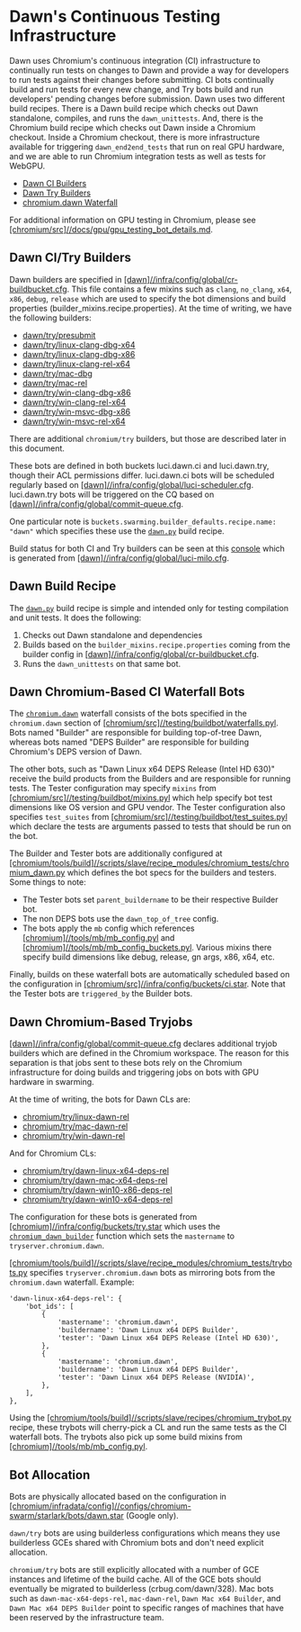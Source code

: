 # Dawn's Continuous Testing Infrastructure

Dawn uses Chromium's continuous integration (CI) infrastructure to continually run tests on changes to Dawn and provide a way for developers to run tests against their changes before submitting. CI bots continually build and run tests for every new change, and Try bots build and run developers' pending changes before submission. Dawn uses two different build recipes. There is a Dawn build recipe which checks out Dawn standalone, compiles, and runs the `dawn_unittests`. And, there is the Chromium build recipe which checks out Dawn inside a Chromium checkout. Inside a Chromium checkout, there is more infrastructure available for triggering `dawn_end2end_tests` that run on real GPU hardware, and we are able to run Chromium integration tests as well as tests for WebGPU.

 - [Dawn CI Builders](https://ci.chromium.org/p/dawn/g/ci/builders)
 - [Dawn Try Builders](https://ci.chromium.org/p/dawn/g/try/builders)
 - [chromium.dawn Waterfall](https://ci.chromium.org/p/chromium/g/chromium.dawn/console)

For additional information on GPU testing in Chromium, please see [[chromium/src]//docs/gpu/gpu_testing_bot_details.md](https://chromium.googlesource.com/chromium/src.git/+/master/docs/gpu/gpu_testing_bot_details.md).

## Dawn CI/Try Builders
Dawn builders are specified in [[dawn]//infra/config/global/cr-buildbucket.cfg](../infra/config/global/cr-buildbucket.cfg). This file contains a few mixins such as `clang`, `no_clang`, `x64`, `x86`, `debug`, `release` which are used to specify the bot dimensions and build properties (builder_mixins.recipe.properties). At the time of writing, we have the following builders:
  - [dawn/try/presubmit](https://ci.chromium.org/p/dawn/builders/try/presubmit)
  - [dawn/try/linux-clang-dbg-x64](https://ci.chromium.org/p/dawn/builders/try/linux-clang-dbg-x64)
  - [dawn/try/linux-clang-dbg-x86](https://ci.chromium.org/p/dawn/builders/try/linux-clang-dbg-x86)
  - [dawn/try/linux-clang-rel-x64](https://ci.chromium.org/p/dawn/builders/try/linux-clang-rel-x64)
  - [dawn/try/mac-dbg](https://ci.chromium.org/p/dawn/builders/try/mac-dbg)
  - [dawn/try/mac-rel](https://ci.chromium.org/p/dawn/builders/try/mac-rel)
  - [dawn/try/win-clang-dbg-x86](https://ci.chromium.org/p/dawn/builders/try/win-clang-dbg-x86)
  - [dawn/try/win-clang-rel-x64](https://ci.chromium.org/p/dawn/builders/try/win-clang-rel-x64)
  - [dawn/try/win-msvc-dbg-x86](https://ci.chromium.org/p/dawn/builders/try/win-msvc-dbg-x86)
  - [dawn/try/win-msvc-rel-x64](https://ci.chromium.org/p/dawn/builders/try/win-msvc-rel-x64)

There are additional `chromium/try` builders, but those are described later in this document.

These bots are defined in both buckets luci.dawn.ci and luci.dawn.try, though their ACL permissions differ. luci.dawn.ci bots will be scheduled regularly based on [[dawn]//infra/config/global/luci-scheduler.cfg](../infra/config/global/luci-scheduler.cfg). luci.dawn.try bots will be triggered on the CQ based on [[dawn]//infra/config/global/commit-queue.cfg](../infra/config/global/commit-queue.cfg).

One particular note is `buckets.swarming.builder_defaults.recipe.name: "dawn"` which specifies these use the [`dawn.py`](https://source.chromium.org/search/?q=file:recipes/dawn.py) build recipe.

Build status for both CI and Try builders can be seen at this [console](https://ci.chromium.org/p/dawn) which is generated from [[dawn]//infra/config/global/luci-milo.cfg](../infra/config/global/luci-milo.cfg).

## Dawn Build Recipe
The [`dawn.py`](https://cs.chromium.org/search/?q=file:recipes/dawn.py) build recipe is simple and intended only for testing compilation and unit tests. It does the following:
  1. Checks out Dawn standalone and dependencies
  2. Builds based on the `builder_mixins.recipe.properties` coming from the builder config in [[dawn]//infra/config/global/cr-buildbucket.cfg](../infra/config/global/cr-buildbucket.cfg).
  3. Runs the `dawn_unittests` on that same bot.

## Dawn Chromium-Based CI Waterfall Bots
The [`chromium.dawn`](https://ci.chromium.org/p/chromium/g/chromium.dawn/console) waterfall consists of the bots specified in the `chromium.dawn` section of [[chromium/src]//testing/buildbot/waterfalls.pyl](https://source.chromium.org/search/?q=file:waterfalls.pyl%20chromium.dawn). Bots named "Builder" are responsible for building top-of-tree Dawn, whereas bots named "DEPS Builder" are responsible for building Chromium's DEPS version of Dawn.

The other bots, such as "Dawn Linux x64 DEPS Release (Intel HD 630)" receive the build products from the Builders and are responsible for running tests. The Tester configuration may specify `mixins` from [[chromium/src]//testing/buildbot/mixins.pyl](https://source.chromium.org/search/?q=file:buildbot/mixins.pyl) which help specify bot test dimensions like OS version and GPU vendor. The Tester configuration also specifies `test_suites` from [[chromium/src]//testing/buildbot/test_suites.pyl](https://source.chromium.org/search/?q=file:buildbot/test_suites.pyl%20dawn_end2end_tests) which declare the tests are arguments passed to tests that should be run on the bot.

The Builder and Tester bots are additionally configured at [[chromium/tools/build]//scripts/slave/recipe_modules/chromium_tests/chromium_dawn.py](https://source.chromium.org/search?q=file:chromium_dawn.py) which defines the bot specs for the builders and testers. Some things to note:
 - The Tester bots set `parent_buildername` to be their respective Builder bot.
 - The non DEPS bots use the `dawn_top_of_tree` config.
 - The bots apply the `mb` config which references [[chromium]//tools/mb/mb_config.pyl](https://source.chromium.org/search?q=file:mb_config.pyl%20%22Dawn%20Linux%20x64%20Builder%22) and [[chromium]//tools/mb/mb_config_buckets.pyl](https://source.chromium.org/search?q=file:mb_config_buckets.pyl%20%22Dawn%20Linux%20x64%20Builder%22). Various mixins there specify build dimensions like debug, release, gn args, x86, x64, etc.

Finally, builds on these waterfall bots are automatically scheduled based on the configuration in [[chromium/src]//infra/config/buckets/ci.star](https://source.chromium.org/search?q=file:ci.star%20%22Dawn%20Linux%20x64%20Builder%22). Note that the Tester bots are `triggered_by` the Builder bots.

## Dawn Chromium-Based Tryjobs
[[dawn]//infra/config/global/commit-queue.cfg](../infra/config/global/commit-queue.cfg) declares additional tryjob builders which are defined in the Chromium workspace. The reason for this separation is that jobs sent to these bots rely on the Chromium infrastructure for doing builds and triggering jobs on bots with GPU hardware in swarming.

At the time of writing, the bots for Dawn CLs are:
  - [chromium/try/linux-dawn-rel](https://ci.chromium.org/p/chromium/builders/try/linux-dawn-rel)
  - [chromium/try/mac-dawn-rel](https://ci.chromium.org/p/chromium/builders/try/mac-dawn-rel)
  - [chromium/try/win-dawn-rel](https://ci.chromium.org/p/chromium/builders/try/win-dawn-rel)

And for Chromium CLs:
  - [chromium/try/dawn-linux-x64-deps-rel](https://ci.chromium.org/p/chromium/builders/try/dawn-linux-x64-deps-rel)
  - [chromium/try/dawn-mac-x64-deps-rel](https://ci.chromium.org/p/chromium/builders/try/dawn-mac-x64-deps-rel)
  - [chromium/try/dawn-win10-x86-deps-rel](https://ci.chromium.org/p/chromium/builders/try/dawn-win10-x86-deps-rel)
  - [chromium/try/dawn-win10-x64-deps-rel](https://ci.chromium.org/p/chromium/builders/try/dawn-win10-x64-deps-rel)

 The configuration for these bots is generated from [[chromium]//infra/config/buckets/try.star](https://source.chromium.org/search/?q=file:try.star%20linux-dawn-rel) which uses the [`chromium_dawn_builder`](https://source.chromium.org/search/?q=%22def%20chromium_dawn_builder%22) function which sets the `mastername` to `tryserver.chromium.dawn`.

[[chromium/tools/build]//scripts/slave/recipe_modules/chromium_tests/trybots.py](https://source.chromium.org/search/?q=file:trybots.py%20tryserver.chromium.dawn) specifies `tryserver.chromium.dawn` bots as mirroring bots from the `chromium.dawn` waterfall. Example:
```
'dawn-linux-x64-deps-rel': {
    'bot_ids': [
        {
            'mastername': 'chromium.dawn',
            'buildername': 'Dawn Linux x64 DEPS Builder',
            'tester': 'Dawn Linux x64 DEPS Release (Intel HD 630)',
        },
        {
            'mastername': 'chromium.dawn',
            'buildername': 'Dawn Linux x64 DEPS Builder',
            'tester': 'Dawn Linux x64 DEPS Release (NVIDIA)',
        },
    ],
},
```

Using the [[chromium/tools/build]//scripts/slave/recipes/chromium_trybot.py](https://source.chromium.org/search/?q=file:chromium_trybot.py) recipe, these trybots will cherry-pick a CL and run the same tests as the CI waterfall bots. The trybots also pick up some build mixins from [[chromium]//tools/mb/mb_config.pyl](https://source.chromium.org/search?q=file:mb_config.pyl%20dawn-linux-x64-deps-rel).

## Bot Allocation

Bots are physically allocated based on the configuration in [[chromium/infradata/config]//configs/chromium-swarm/starlark/bots/dawn.star](https://chrome-internal.googlesource.com/infradata/config/+/refs/heads/master/configs/chromium-swarm/starlark/bots/dawn.star) (Google only).

`dawn/try` bots are using builderless configurations which means they use builderless GCEs shared with Chromium bots and don't need explicit allocation.

`chromium/try` bots are still explicitly allocated with a number of GCE instances and lifetime of the build cache. All of the GCE bots should eventually be migrated to builderless (crbug.com/dawn/328). Mac bots such as `dawn-mac-x64-deps-rel`, `mac-dawn-rel`, `Dawn Mac x64 Builder`, and `Dawn Mac x64 DEPS Builder` point to specific ranges of machines that have been reserved by the infrastructure team.
